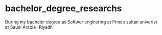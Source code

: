 # bachelor_degree_researchs
During my bachelor degree as Softwer enginering at Prince sultan univerist at Saudi Arabia -Riyadh 
